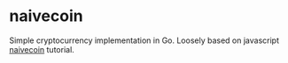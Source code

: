 # naivecoin
Simple cryptocurrency implementation in Go. Loosely based on javascript [naivecoin](https://lhartikk.github.io/jekyll/update/2017/07/14/chapter1.html) tutorial.
